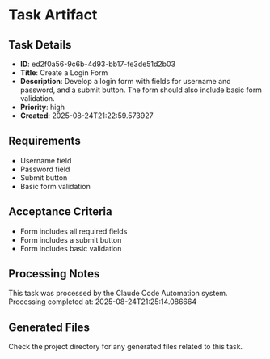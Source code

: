 # Task Artifact

## Task Details
- **ID**: ed2f0a56-9c6b-4d93-bb17-fe3de51d2b03
- **Title**: Create a Login Form
- **Description**: Develop a login form with fields for username and password, and a submit button. The form should also include basic form validation.
- **Priority**: high
- **Created**: 2025-08-24T21:22:59.573927

## Requirements
- Username field
- Password field
- Submit button
- Basic form validation

## Acceptance Criteria
- Form includes all required fields
- Form includes a submit button
- Form includes basic validation

## Processing Notes
This task was processed by the Claude Code Automation system.
Processing completed at: 2025-08-24T21:25:14.086664

## Generated Files
Check the project directory for any generated files related to this task.

